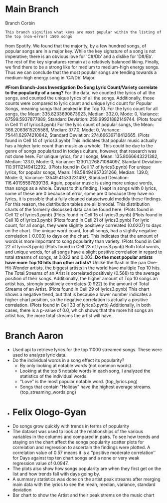 # Main Branch

Branch Corbin

	This branch signifies what keys are most popular within the listing of the top (non-error) 1500 songs
from Spotify. We found that the majority, by a few hundred songs, of popular songs are in a major key. 
While the key signature of a song is not imperative; there is an obvious love for 'C#/Db' and a dislike for 
'D#/Eb'. The rest of the key signatures remain at a relatively balanced liking. Finally, we find there to be a
strong like for medium to medium-high energy songs. Thus we can conclude that the most popular songs are tending
towards a medium-high energy song in 'C#/Db' Major.

**#From Branch-Joss Investigation**
**Do Song Lyric Count/Variety correlate to the popularity of a song?**
For the data, we counted the lyrics of all the songs, and counted the unique lyrics of all the songs. Additionally, those counts were compared to lyric count and unique lyric count for Popular Songs, meaning songs that peaked in the Top 10.
For the lyric count for all songs, the Mean: 335.8233690873923, Median: 332.0, Mode: 0, Variance: 67599.5937877889, Standard Deviation: 259.99921882149744.
(Plots found in Cell 11 of lyrics3.pynb)
For the lyric count of popular songs, the Mean: 366.2063615205586, Median: 377.0, Mode: 0, Variance: 75441.62974210842, Standard Deviation: 274.66639718412665.
(Plots found in Cell 14 of lyrics3.pynb)
This indicates that popular music actually has a higher lyric count than music as a whole. This could be due to the genre of songs popularized in todays culture, however, that research was not done here.
For unique lyrics, for all songs, Mean: 135.8066643221382, Median: 123.0, Mode: 0, Variance: 12301.276871084097, Standard Deviation: 110.91112149412292.
((Plots found in Cell 17 of lyrics3.pynb)
For unique lyrics, for popular songs, Mean: 148.58494957331266, Median: 139.0, Mode: 0, Variance: 13549.41533231497, Standard Deviation: 116.40195587839136.
Again, popular music is using more unique words, than songs as a whole.
Caveat to this finding, I kept in songs with 0 lyrics, some of these are 0 because of error, some are 0 because they have no lyrics, it is possible that a fully cleaned datasetwould modidy these findings. For this reason, the distribution tables are all bimodal.
This distribution charts of the formerly discussed data can be found here:
(Plots found in Cell 12 of lyrics3.pynb)
(Plots found in Cell 15 of lyrics3.pynb)
(Plots found in Cell 18 of lyrics3.pynb)
(Plots found in Cell 21 of lyrics3.pynb)
For lyric count, for all songs, they were slightly positively correlated (0.0207) to days on the chart. The unique word count, for all songs, had a slightly negative correlation (-0.003) to days on the chart. This indicates that the amount of words is more important to song popularity than variety.
(Plots found in Cell 22 of lyrics3.pynb)
(Plots found in Cell 23 of lyrics3.pynb)
Both total words, and unique words, for all songs have a slight positive correlation in regard to total streams of songs, at 0.022 and 0.003.
**Do the most popular artists have more Top 10 hits than other artists?**
Unlike the flash in the pan One-Hit-Wonder artists, the biggest artists in the world have multiple Top 10 hits. The Total Streams of an Arist is correlated positively (0.568) to the average position of their songs. Additionally, the higher amount of Top 10 songs an artist has, strongly positively correlates (0.922) to the amount of Total Streams of an Artist.
(Plots found in Cell 29 of lyrics3.pynb) This chart shows a negative trend, but that is because a lower number indicates a higher chart position, so the negative correlation is actually a positive correlation.
(Plots found in Cell 33 of lyrics3.pynb)
Additionally, in both cases, there is a p-value of 0.0, which shows that the more hit songs an artist has, the more total streams the artist will have.

# Branch Aaron
- Used api to retrieve lyrics for the top 11000 streamed songs. These were used to analyze lyric data.
- Do the individual words in a song effect its popularity?
	- By only looking at notable words (not common words). 
	- Looking at the top 5 notable words in each song, I analyzed the statistics of the individual words.
	- "Love" is the most popular notable word. (top_lyrics.png)
	- Songs that contain "Holiday" have the highest average streams. (top_streaming_words.png)
 - # Felix Ologo-Gyan
 - Do songs grow quickly with trends in terms of popularity
 - The dataset was used to look at the relationships of the various variables in the columns and compared in pairs. To see how trends and staying on the chart affect the songs popularity scatter plots for correlation and regression to ascertain the findings were plotted. A correlation value of 0.57 means it is a ‘’positive moderate correlation’’ for Days against top ten chart songs and a none or very weak regression value of 0.0947. 
 - The plots also show how songs popularity are when they first get on the list and how trends fall with days going by.
 - A summary statistics was done on the artist peak streams after merging main data with the lyrics to see the mean, median, variance, standard deviation
 - Bar chart to show the Artist and their peak strems on the music chart
